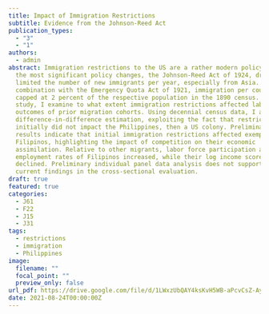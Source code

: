 ```yaml
---
title: Impact of Immigration Restrictions
subtitle: Evidence from the Johnson-Reed Act
publication_types:
  - "3"
  - "1"
authors:
  - admin
abstract: Immigration restrictions to the US are a rather modern policy. One of
  the most significant policy changes, the Johnson-Reed Act of 1924, drastically
  limited the number of new immigrants per year, especially from Asia. In
  combination with the Emergency Quota Act of 1921, immigration per country was
  capped at 2 percent of the respective population in the 1890 census. In this
  study, I examine to what extent immigration restrictions affected labor market
  outcomes of prior migration cohorts. Using decennial census data, I apply a
  difference-in-difference estimation, exploiting the fact that restrictions
  initially did not impact the Philippines, then a US colony. Preliminary
  results indicate that initial immigration restrictions affected exempted
  Filipinos, highlighting the impact of competition on their economic
  assimilation. Relative to other migrants, labor force participation and
  employment rates of Filipinos increased, while their log income scores
  declined. Preliminary individual panel data analysis does not support the
  current findings in the cross-sectional evaluation.
draft: true
featured: true
categories:
  - J61
  - F22
  - J15
  - J31
tags:
  - restrictions
  - immigration
  - Philippines
image:
  filename: ""
  focal_point: ""
  preview_only: false
url_pdf: https://drive.google.com/file/d/1LWxzUbQAY4ksKvH5WB-aPcvCsZ-AyE1R/view?usp=sharing
date: 2021-08-24T00:00:00Z
---
```


